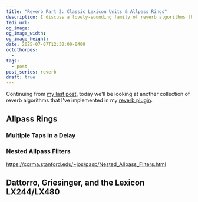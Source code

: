 ```yaml
---
title: "Reverb Part 2: Classic Lexicon Units & Allpass Rings"
description: I discuss a lovely-sounding family of reverb algorithms that appears in the classic Lexicon 224/480 units, among many other places
fedi_url: 
og_image: 
og_image_width: 
og_image_height: 
date: 2025-07-07T12:30:00-0400
octothorpes:
  - 
tags:
  - post
post_series: reverb
draft: true
---
```


<link rel="stylesheet" type="text/css" href="/styles/notes-photos.css">

<link rel="stylesheet" type="text/css" href="/styles/code/prism-dracula.css" />
<link rel="stylesheet" type="text/css" href="/styles/code/code-tweaks.css" />

<link rel="stylesheet" type="text/css" href="/styles/math/katex.min.css" />

Continuing from [my last post](/posts/2025/06/reverb-part-1), today we'll be looking at another collection of reverb algorithms that I've implemented in my [reverb plugin](https://github.com/reillypascal/RSAlgorithmicVerb/releases).

## Allpass Rings

### Multiple Taps in a Delay

### Nested Allpass Filters

https://ccrma.stanford.edu/~jos/pasp/Nested_Allpass_Filters.html

## Dattorro, Griesinger, and the Lexicon LX244/LX480
